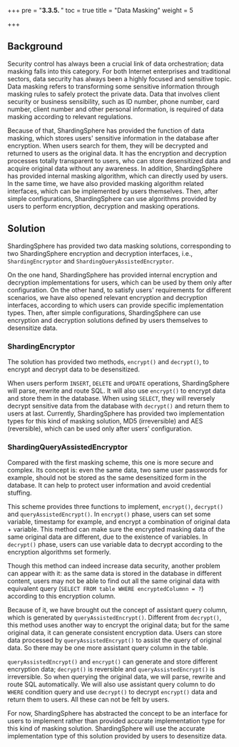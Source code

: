 +++
pre = "<b>3.3.5. </b>"
toc = true
title = "Data Masking"
weight = 5

+++

## Background

Security control has always been a crucial link of data orchestration; data masking falls into this category. For both Internet enterprises and traditional sectors, data security has always been a highly focused and sensitive topic. Data masking refers to transforming some sensitive information through masking rules to safely protect the private data. Data that involves client security or business sensibility, such as ID number, phone number, card number, client number and other personal information, is required of data masking according to relevant regulations.

Because of that, ShardingSphere has provided the function of data masking, which stores users' sensitive information in the database after encryption. When users search for them, they will be decrypted and returned to users as the original data. It has the encryption and decryption processes totally transparent to users, who can store desensitized data and acquire original data without any awareness. In addition, ShardingSphere has provided internal masking algorithm, which can directly used by users. In the same time, we have also provided masking algorithm related interfaces, which can be implemented by users themselves. Then, after simple configurations, ShardingSphere can use algorithms provided by users to perform encryption, decryption and masking operations.

## Solution

ShardingSphere has provided two data masking solutions, corresponding to two ShardingSphere encryption and decryption interfaces, i.e., `ShardingEncryptor` and `ShardingQueryAssistedEncryptor`.

On the one hand, ShardingSphere has provided internal encryption and decryption implementations for users, which can be used by them only after configuration. On the other hand, to satisfy users' requirements for different scenarios, we have also opened relevant encryption and decryption interfaces, according to which users can provide specific implementation types. Then, after simple configurations, ShardingSphere can use encryption and decryption solutions defined by users themselves to desensitize data.

### ShardingEncryptor

The solution has provided two methods, `encrypt()` and `decrypt()`, to encrypt and decrypt data to be  desensitized.

When users perform `INSERT`,  `DELETE` and `UPDATE` operations, ShardingSphere will parse, rewrite and route SQL. It will also use `encrypt()` to encrypt data and store them in the database. When using `SELECT`, they will reversely decrypt sensitive data from the database with `decrypt()` and return them to users at last.
Currently, ShardingSphere has provided two implementation types for this kind of masking solution, MD5 (irreversible) and AES (reversible), which can be used only after users' configuration.

### ShardingQueryAssistedEncryptor

Compared with the first masking scheme, this one is more secure and complex. Its concept is: even the same data, two same user passwords for example, should not be stored as the same desensitized form in the database. It can help to protect user information and avoid credential stuffing.

This scheme provides three functions to implement, `encrypt()`, `decrypt()` and  `queryAssistedEncrypt()`.
In `encrypt()` phase, users can set some variable, timestamp for example, and encrypt a combination of original data + variable. This method can make sure the encrypted masking data of the same original data are different, due to the existence of variables. In `decrypt()` phase, users can use variable data to decrypt according to the encryption algorithms set formerly.

Though this method can indeed increase data security, another problem can appear with it: as the same data is stored in the database in different content, users may not be able to find out all the same original data with equivalent query (`SELECT FROM table WHERE encryptedColumnn = ?`) according to this encryption column.

Because of it, we have brought out the concept of assistant query column, which is generated by `queryAssistedEncrypt()`. Different from `decrypt()`, this method uses another way to encrypt the original data; but for the same original data, it can generate consistent encryption data. Users can store data processed by `queryAssistedEncrypt()` to assist the query of original data. So there may be one more assistant query column in the table.

`queryAssistedEncrypt()` and `encrypt()` can generate and store different encryption data; `decrypt()` is reversible and `queryAssistedEncrypt()` is irreversible. So when querying the original data, we will parse, rewrite and route SQL automatically. We will also use assistant query column to do `WHERE` condition query and use `decrypt()` to decrypt `encrypt()` data and return them to users. All these can not be felt by users.

For now, ShardingSphere has abstracted the concept to be an interface for users to implement rather than provided accurate implementation type for this kind of masking solution. ShardingSphere will use the accurate implementation type of this solution provided by users to desensitize data.

